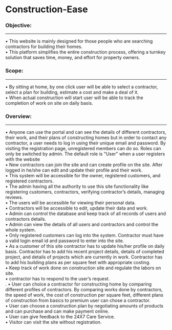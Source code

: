 <h1>Construction-Ease</h1>
<h3>Objective:</h3><hr>
•	This website is mainly designed for those people who are searching contractors for building their homes.<br>
•	This platform simplifies the entire construction process, offering a turnkey solution that saves time, money, and effort for property owners.<br>
<h3>Scope:</h3><hr>
•	By sitting at home, by one click user will be able to select a contractor, select a plan for building, estimate a cost and make a deal of it. <br>
•	When actual construction will start user will be able to track the completion of work on site on daily basis. 
<h3>Overview:</h3><hr>
•	Anyone can use the portal and can see the details of different contractors, their work, and their plans of constructing homes but in order to contact any contractor, a user needs to log in using their unique email and password. By visiting the registration page, unregistered members can do so. Roles can only be switched by admin. The default role is "User" when a user registers with the website <br>
•	New contractors can join the site and can create profile on the site. After logged in he/she can edit and update their profile and their work. <br> 
•	This system will be accessible for the owner, registered customers, and registered contractors.<br>
•	The admin having all the authority to use this site functionality like registering customers, contractors, verifying contractor’s details, managing reviews.<br>
•	The users will be accessible for viewing their personal data.<br>
•	Contractors will be accessible to edit, update their data and work.<br>
•	Admin can control the database and keep track of all records of users and contractors details.<br>
•	Admin can view the details of all users and contractors and control the whole system.<br>
•	Only registered customers can log into the system. Contractor must have a valid login email id and password to enter into the site.<br>
•	As a customer of this site contractor has to update his/her profile on daily basis. Contractor has to add his recent project details, details of completed project, and details of projects which are currently in work. Contractor has to add his building plans as per square feet with appropriate costing.<br>
•	Keep track of work done on construction site and regulate the labors on site.<br> 
•	contractor has to respond to the user’s request.<br>.
•	User can choice a contractor for constructing home by comparing different profiles of contractors. By comparing works done by contractors, the speed of work, the cost of construction per square feet, different plans of construction from basics to premium user can chose a contractor.<br>
•	User can choose a construction plan by negotiating amounts of products and can purchase and can make payment online.<br>
•	User can give feedback to the 24X7 Care Service.<br>
•	Visitor can visit the site without registration.<br>
